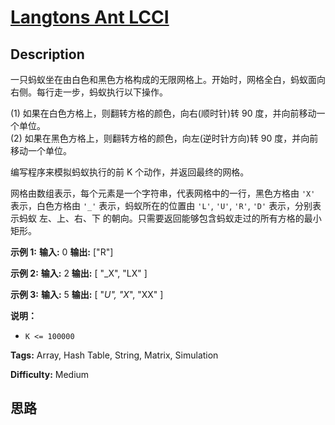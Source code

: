# [Langtons Ant LCCI][title]

## Description

一只蚂蚁坐在由白色和黑色方格构成的无限网格上。开始时，网格全白，蚂蚁面向右侧。每行走一步，蚂蚁执行以下操作。

(1) 如果在白色方格上，则翻转方格的颜色，向右(顺时针)转 90 度，并向前移动一个单位。  
(2) 如果在黑色方格上，则翻转方格的颜色，向左(逆时针方向)转 90 度，并向前移动一个单位。

编写程序来模拟蚂蚁执行的前 K 个动作，并返回最终的网格。

网格由数组表示，每个元素是一个字符串，代表网格中的一行，黑色方格由 `'X'` 表示，白色方格由 `'_'` 表示，蚂蚁所在的位置由 `'L'`,
`'U'`, `'R'`, `'D'` 表示，分别表示蚂蚁 左、上、右、下 的朝向。只需要返回能够包含蚂蚁走过的所有方格的最小矩形。

**示例 1:**
            **输入:** 0    **输出:** ["R"]    

**示例 2:**
            **输入:** 2    **输出:** [      "_X",      "LX"    ]    

**示例 3:**
            **输入:** 5    **输出:** [      "_U",      "X_",      "XX"    ]    

**说明：**

  * `K <= 100000`


**Tags:** Array, Hash Table, String, Matrix, Simulation

**Difficulty:** Medium

## 思路

[title]: https://leetcode-cn.com/problems/langtons-ant-lcci
